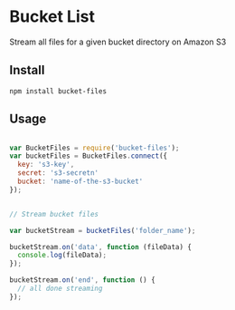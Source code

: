 # Bucket List

Stream all files for a given bucket directory on Amazon S3

## Install

```
npm install bucket-files
```

## Usage

```javascript

var BucketFiles = require('bucket-files');
var bucketFiles = BucketFiles.connect({
  key: 's3-key',
  secret: 's3-secretn'
  bucket: 'name-of-the-s3-bucket'
});


// Stream bucket files

var bucketStream = bucketFiles('folder_name');

bucketStream.on('data', function (fileData) {
  console.log(fileData);
});

bucketStream.on('end', function () {
  // all done streaming
});

```
